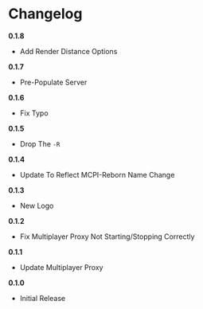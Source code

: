 # Changelog

**0.1.8**
* Add Render Distance Options

**0.1.7**
* Pre-Populate Server

**0.1.6**
* Fix Typo

**0.1.5**
* Drop The ``-R``

**0.1.4**
* Update To Reflect MCPI-Reborn Name Change

**0.1.3**
* New Logo

**0.1.2**
* Fix Multiplayer Proxy Not Starting/Stopping Correctly

**0.1.1**
* Update Multiplayer Proxy

**0.1.0**
* Initial Release
